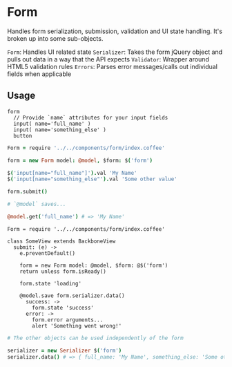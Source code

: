 # Form

Handles form serialization, submission, validation and UI state handling. It's broken up into some sub-objects.

`Form`: Handles UI related state
`Serializer`: Takes the form jQuery object and pulls out data in a way that the API expects
`Validator`: Wrapper around HTML5 validation rules
`Errors`: Parses error messages/calls out individual fields when applicable

## Usage

```jade
form
  // Provide `name` attributes for your input fields
  input( name='full_name' )
  input( name='something_else' )
  button
```

```coffeescript
Form = require '../../components/form/index.coffee'

form = new Form model: @model, $form: $('form')

$('input[name="full_name"]').val 'My Name'
$('input[name="something_else"').val 'Some other value'

form.submit()

# `@model` saves...

@model.get('full_name') # => 'My Name'
```

```
Form = require '../../components/form/index.coffee'

class SomeView extends BackboneView
  submit: (e) ->
    e.preventDefault()

    form = new Form model: @model, $form: @$('form')
    return unless form.isReady()

    form.state 'loading'

    @model.save form.serializer.data()
      success: ->
        form.state 'success'
      error: ->
        form.error arguments...
        alert 'Something went wrong!'
```

```coffeescript
# The other objects can be used independently of the form

serializer = new Serializer $('form')
serializer.data() # => { full_name: 'My Name', something_else: 'Some other value' }
```
